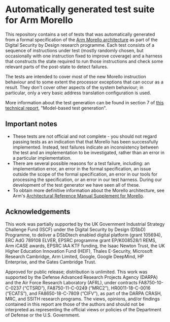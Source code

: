# Automatically generated test suite for Arm Morello

This repository contains a set of tests that was automatically generated from a
formal specification of the [Arm Morello
architecture](https://www.morello-project.org/) as part of the Digital Security
by Design research programme.  Each test consists of a sequence of instructions
under test (mostly randomly chosen, but occasionally with one instruction fixed
to improve coverage) and a harness that constructs the state required to run
those instructions and check some relevant parts of the post-state to detect
failures.

The tests are intended to cover most of the new Morello instruction behaviour
and to some extent the processor exceptions that can occur as a result.  They
don't cover other aspects of the system behaviour; in particular, only a very
basic address translation configuration is used.

More information about the test generation can be found in section 7 of [this
technical report](https://www.cl.cam.ac.uk/techreports/UCAM-CL-TR-959.html),
"Model-based test generation".

## Important notes

* These tests are not official and not complete - you should not regard passing
  tests as an indication that that Morello has been successfully implemented.
  Instead, test failures indicate an inconsistency between the test and an
  implementation to be investigated, rather than an error in a particular
  implementation.
* There are several possible reasons for a test failure, including: an
  implementation error, an error in the formal specification, an issue outside
  the scope of the formal specification, an error in our tools for processing
  the specification, or an error in our test harness.  During our development
  of the test generator we have seen all of these.
* To obtain more definitive information about the Morello architecture, see
  Arm's [Architectural Reference Manual Supplement for
  Morello](https://developer.arm.com/documentation/ddi0606/latest).

## Acknowledgements

This work was partially supported by the UK Government Industrial Strategy
Challenge Fund (ISCF) under the Digital Security by Design (DSbD) Programme, to
deliver a DSbDtech enabled digital platform (grant 105694), ERC AdG 789108
ELVER, EPSRC programme grant EP/K008528/1 REMS, Arm iCASE awards, EPSRC IAA KTF
funding, the Isaac Newton Trust, the UK Higher Education Innovation Fund
(HEIF), Thales E-Security, Microsoft Research Cambridge, Arm Limited, Google,
Google DeepMind, HP Enterprise, and the Gates Cambridge Trust.

Approved for public release; distribution is unlimited. This work was supported
by the Defense Advanced Research Projects Agency (DARPA) and the Air Force
Research Laboratory (AFRL), under contracts FA8750-10-C-0237 (“CTSRD”),
FA8750-11-C-0249 (“MRC2”), HR0011-18-C-0016 (“ECATS”), and FA8650-18-C-7809
(“CIFV”), as part of the DARPA CRASH, MRC, and SSITH research programs. The
views, opinions, and/or findings contained in this report are those of the
authors and should not be interpreted as representing the official views or
policies of the Department of Defense or the U.S. Government.
